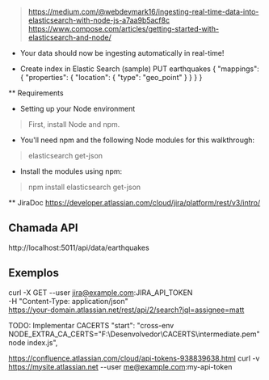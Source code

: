 > https://medium.com/@webdevmark16/ingesting-real-time-data-into-elasticsearch-with-node-js-a7aa9b5acf8c
> https://www.compose.com/articles/getting-started-with-elasticsearch-and-node/

* Your data should now be ingesting automatically in real-time!

* Create index in Elastic Search (sample)
PUT earthquakes
{
  "mappings": {
    "properties": {
      "location": {
        "type": "geo_point" 
      }
    }
  }
}


** Requirements

* Setting up your Node environment
> First, install Node and npm.

* You'll need npm and the following Node modules for this walkthrough:

> elasticsearch
> get-json

* Install the modules using npm:

> npm install elasticsearch get-json  




** JiraDoc
https://developer.atlassian.com/cloud/jira/platform/rest/v3/intro/


## Chamada API
http://localhost:5011/api/data/earthquakes

## Exemplos
curl -X GET --user jira@example.com:JIRA_API_TOKEN \
   -H "Content-Type: application/json"  \
   https://your-domain.atlassian.net/rest/api/2/search?jql=assignee=matt



   TODO: Implementar CACERTS
   "start": "cross-env NODE_EXTRA_CA_CERTS=\"F:\\Desenvolvedor\\CACERTS\\intermediate.pem\" node index.js",



https://confluence.atlassian.com/cloud/api-tokens-938839638.html
   curl -v https://mysite.atlassian.net --user me@example.com:my-api-token




   